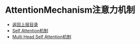 # AttentionMechanism注意力机制

* [返回上层目录](../natural-language-processing.md)
* [Self Attention机制](self-attention/self-attention.md)
* [Multi Head Self Attention机制](multi-head-self-attention/multi-head-self-attention.md)

